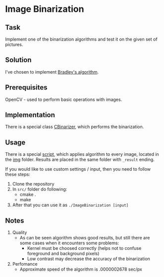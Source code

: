 # Image Binarization

## Task
Implement one of the binarization algorithms and test it on the given set of pictures.

## Solution
I've chosen to implement [Bradley's algorithm](http://citeseerx.ist.psu.edu/viewdoc/summary?doi=10.1.1.420.7883).

## Prerequisites
OpenCV - used to perform basic operations with images.

## Implementation
There is a special class [CBinarizer](src/Binarizer.h), which performs the binarization.

## Usage
There is a special [script](src/test), which applies algorithm to every image, located in the [img](img/) folder.
Results are placed in the same folder with `_result` ending.

If you would like to use custom settings / input, then you need to follow these steps:
1. Clone the repository
2. In `src/` folder do following:
   - cmake .
   - make
3. After that you can use it as `./ImageBinarization [input]`

## Notes
1. Quality
   - As can be seen algorithm shows good results, but still there are some cases when it encounters some problems:
      * Kernel must be choosed correctly (helps not to confuse foreground and background pixels)
      * Low contrast may decrease the accuracy of the binarization
2. Perfomance
   - Approximate speed of the algorithm is .0000002678 sec/px